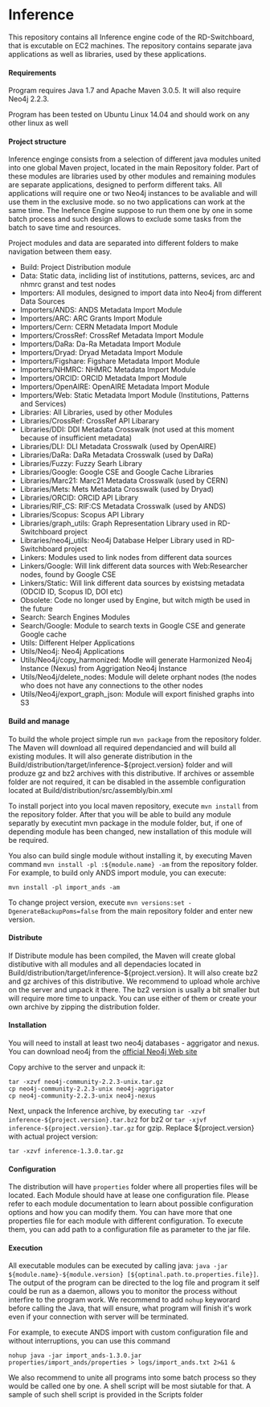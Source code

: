 # Inference

This repository contains all Inference engine code of the RD-Switchboard, that is excutable on EC2 machines. 
The repository contains separate java applications as well as libraries, used by these applications. 

#### Requirements

Program requires Java 1.7 and Apache Maven 3.0.5. It will also require Neo4j 2.2.3.

Program has been tested on Ubuntu Linux 14.04 and should work on any other linux as well


#### Project structure

Inference enginge consists from a selection of different java modules united into one global Maven project, 
located in the main Repository folder. Part of these modules are libraries used by other modules and remaining 
modules are separate applications, designed to perform different taks. All applications will require one or two 
Neo4j instances to be avaliable and will use them in the exclusive mode. so no two applications can work at the 
same time. The Inefence Engine suppose to run them one by one in some batch process and such design allows 
to exclude some tasks from the batch to save time and resources.

Project modules and data are separated into different folders to make navigation between them easy.

* Build: Project Distribution module
* Data: Static data, incliding list of institutions, patterns, sevices, arc and nhmrc granst and test nodes
* Importers: All modules, designed to import data into Neo4j from different Data Sources 
* Importers/ANDS: ANDS Metadata Import Module
* Importers/ARC: ARC Grants Import Module
* Importers/Cern: CERN Metadata Import Module
* Importers/CrossRef: CrossRef Metadata Import Module
* Importers/DaRa: Da-Ra Metadata Import Module
* Importers/Dryad: Dryad Metadata Import Module
* Importers/Figshare: Figshare Metadata Import Module
* Importers/NHMRC: NHMRC Metadata Import Module
* Importers/ORCID: ORCID Metadata Import Module
* Importers/OpenAIRE: OpenAIRE Metadata Import Module
* Importers/Web: Static Metadata Import Module (Institutions, Patterns and Services)
* Libraries: All Libraries, used by other Modules
* Libraries/CrossRef: CrossRef API Libarary
* Libraries/DDI: DDI Metadata Crosswalk (not used at this moment because of insufficient metadata)
* Libraries/DLI: DLI Metadata Crosswalk (used by OpenAIRE)
* Libraries/DaRa: DaRa Metadata Crosswalk (used by DaRa)
* Libraries/Fuzzy: Fuzzy Searh Library 
* Libraries/Google: Google CSE and Google Cache Libraries
* Libraries/Marc21: Marc21 Metadata Crosswalk (used by CERN)
* Libraries/Mets: Mets Metadata Crosswalk (used by Dryad)
* Libraries/ORCID: ORCID API Library
* Libraries/RIF_CS: RIF:CS Metadata Crosswalk (used by ANDS)
* Libraries/Scopus: Scopus API Library
* Libraries/graph_utils: Graph Representation Library used in RD-Switchboard project
* Libraries/neo4j_utils: Neo4j Database Helper Library used in RD-Switchboard project
* Linkers: Modules used to link nodes from different data sources
* Linkers/Google: Will link different data sources with Web:Researcher nodes, found by Google CSE
* Linkers/Static: Will link different data sources by existsing metadata (ODCID ID, Scopus ID, DOI etc)
* Obsolete: Code no longer used by Engine, but witch migth be used in the future
* Search: Search Engines Modules
* Search/Google: Module to search texts in Google CSE and generate Google cache
* Utils: Different Helper Applications
* Utils/Neo4j: Neo4j Applications
* Utils/Neo4j/copy_harmonized: Modle will generate Harmonized Neo4j Instance (Nexus) from Aggrigation Neo4j Instance
* Utils/Neo4j/delete_nodes: Module will delete orphant nodes (the nodes who does not have any connections to the other nodes
* Utils/Neo4j/export_graph_json: Module will export finished graphs into S3

#### Build and manage

To build the whole project simple run `mvn package` from the repository folder. The Maven will download all required dependancied and will build all existing modules. It will also generate distribution in the Build/distribution/target/inference-${project.version} folder and will produze gz and bz2 archives with this distributive. If archives or assemble folder are not required, it can be disabled in the assemble configuration located at Build/distribution/src/assembly/bin.xml

To install porject into you local maven repository, execute `mvn install` from the repository folder. After that you will be able to build any module separatly by executint mvn package in the module folder, but, if one of depending module has been changed, new installation of this module will be required.

You also can build single module without installing it, by executing Maven command `mvn install -pl :${module.name} -am` from the repository folder. For example, to build only ANDS import module, you can execute:

```
mvn install -pl import_ands -am
```

To change project version, execute `mvn versions:set -DgenerateBackupPoms=false` from the main repository folder and enter new version.

#### Distribute

If Distribute module has been compiled, the Maven will create global distibutive with all modules and all dependacies located in Build/distribution/target/inference-${project.version}. It will also create bz2 and gz archives of this distributive. We recommend to upload whole archive on the server and unpack it there. The bz2 version is usally a bit smaller but will require more time to unpack. You can use either of them or create your own archive by zipping the distribution folder. 

#### Installation

You will need to install at least two neo4j databases - aggrigator and nexus. You can download neo4j from the [official Neo4j Web site](http://neo4j.com/artifact.php?name=neo4j-community-2.2.3-unix.tar.gz)

Copy archive to the server and unpack it:

```
tar -xzvf neo4j-community-2.2.3-unix.tar.gz
cp neo4j-community-2.2.3-unix neo4j-aggrigator
cp neo4j-community-2.2.3-unix neo4j-nexus
```

Next, unpack the Inference archive, by executing `tar -xzvf inference-${project.version}.tar.bz2` for bz2 or `tar -xjvf inference-${project.version}.tar.gz` for gzip. Replace ${project.version} with actual project version:

```
tar -xzvf inference-1.3.0.tar.gz
```

#### Configuration

The distribution will have `properties` folder where all properties files will be located. Each Module should have at lease one configuration file. Please refer to each module documentation to learn about possible configuration options and how you can modify them. You can have more that one properties file for each module with different configuration. To execute them, you can add path to a configuration file as parameter to the jar file.

#### Execution

All executable modules can be executed by calling java: `java -jar ${module.name}-${module.version} [${optinal.path.to.properties.file}]`. The output of the program can be directed to the log file and program it self could be run as a daemon, allows you to monitor the process without interfire to the program work. We recommend to add `nohup` keyworard before calling the Java, that will ensure, what program will finish it's work even if your connection with server will be terminated. 

For example, to execute ANDS import with custom configuration file and without interruptions, you can use this command 

```
nohup java -jar import_ands-1.3.0.jar properties/import_ands/properties > logs/import_ands.txt 2>&1 &
``` 

We also recommend to unite all programs into some batch process so they would be called one by one. A shell script will be most siutable for that. A sample of such shell script is provided in the Scripts folder



